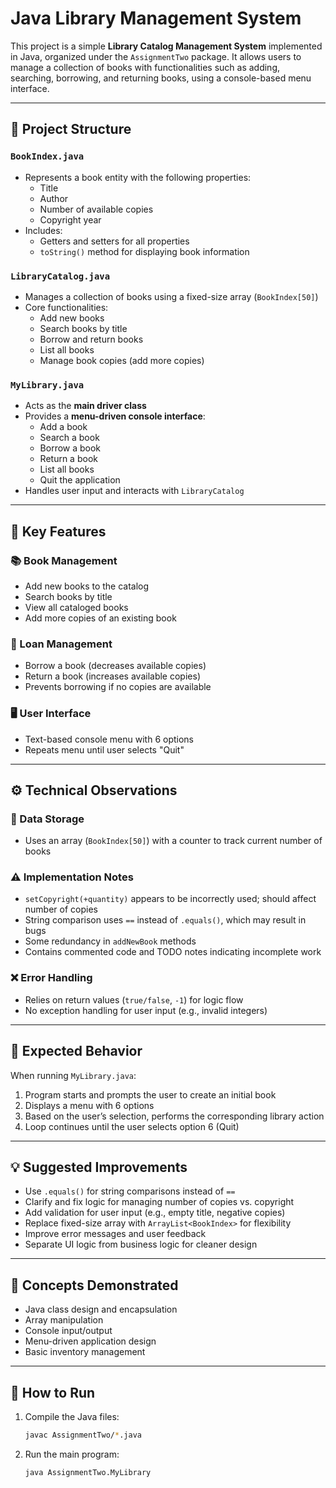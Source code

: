 # Java Library Management System

This project is a simple **Library Catalog Management System** implemented in Java, organized under the `AssignmentTwo` package. It allows users to manage a collection of books with functionalities such as adding, searching, borrowing, and returning books, using a console-based menu interface.

---

## 📂 Project Structure

### `BookIndex.java`
- Represents a book entity with the following properties:
  - Title
  - Author
  - Number of available copies
  - Copyright year
- Includes:
  - Getters and setters for all properties
  - `toString()` method for displaying book information

### `LibraryCatalog.java`
- Manages a collection of books using a fixed-size array (`BookIndex[50]`)
- Core functionalities:
  - Add new books
  - Search books by title
  - Borrow and return books
  - List all books
  - Manage book copies (add more copies)

### `MyLibrary.java`
- Acts as the **main driver class**
- Provides a **menu-driven console interface**:
  - Add a book
  - Search a book
  - Borrow a book
  - Return a book
  - List all books
  - Quit the application
- Handles user input and interacts with `LibraryCatalog`

---

## 🔑 Key Features

### 📚 Book Management
- Add new books to the catalog
- Search books by title
- View all cataloged books
- Add more copies of an existing book

### 🔁 Loan Management
- Borrow a book (decreases available copies)
- Return a book (increases available copies)
- Prevents borrowing if no copies are available

### 🖥️ User Interface
- Text-based console menu with 6 options
- Repeats menu until user selects "Quit"

---

## ⚙️ Technical Observations

### 📌 Data Storage
- Uses an array (`BookIndex[50]`) with a counter to track current number of books

### ⚠️ Implementation Notes
- `setCopyright(+quantity)` appears to be incorrectly used; should affect number of copies
- String comparison uses `==` instead of `.equals()`, which may result in bugs
- Some redundancy in `addNewBook` methods
- Contains commented code and TODO notes indicating incomplete work

### ❌ Error Handling
- Relies on return values (`true/false`, `-1`) for logic flow
- No exception handling for user input (e.g., invalid integers)

---

## 🧪 Expected Behavior

When running `MyLibrary.java`:
1. Program starts and prompts the user to create an initial book
2. Displays a menu with 6 options
3. Based on the user’s selection, performs the corresponding library action
4. Loop continues until the user selects option 6 (Quit)

---

## 💡 Suggested Improvements

- Use `.equals()` for string comparisons instead of `==`
- Clarify and fix logic for managing number of copies vs. copyright
- Add validation for user input (e.g., empty title, negative copies)
- Replace fixed-size array with `ArrayList<BookIndex>` for flexibility
- Improve error messages and user feedback
- Separate UI logic from business logic for cleaner design

---

## 🧠 Concepts Demonstrated

- Java class design and encapsulation
- Array manipulation
- Console input/output
- Menu-driven application design
- Basic inventory management

---

## 📌 How to Run

1. Compile the Java files:
   ```bash
   javac AssignmentTwo/*.java
2. Run the main program:
    ```bash
    java AssignmentTwo.MyLibrary

